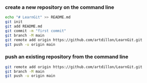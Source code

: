 ### create a new repository on the command line



```bash
echo "# LearnGit" >> README.md
git init
git add README.md
git commit -m "first commit"
git branch -M main
git remote add origin https://github.com/artdillon/LearnGit.git
git push -u origin main
```

###  push an existing repository from the command line



```bash
git remote add origin https://github.com/artdillon/LearnGit.git
git branch -M main
git push -u origin main
```